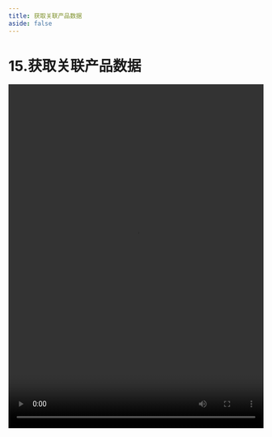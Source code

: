 ```yaml
---
title: 获取关联产品数据
aside: false
---
```


# 15.获取关联产品数据

<video autoplay src="http://qn.chinavanes.com/nodejs/module-11/15.获取关联产品数据.mp4" controls controlsList="nodownload" width="100%" height="680"/>

